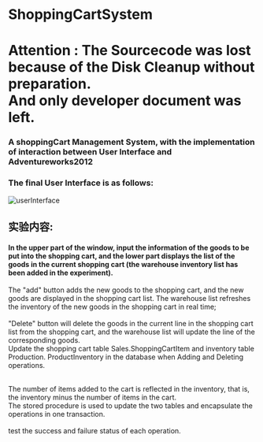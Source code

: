 # ShoppingCartSystem
# Attention : The Sourcecode was lost because of the Disk Cleanup without preparation.<br>And only developer document was left.
### A shoppingCart Management System, with the implementation of interaction between User Interface and Adventureworks2012

### The final User Interface is as follows:
![userInterface](https://cl.ly/83b6d61af0b6/%255B50f6cb36104351a4de972db0649a0e2c%255D_Image%2525202020-01-16%252520at%2525201.21.06%252520AM.png)


## 实验内容:
 #### In the upper part of the window, input the information of the goods to be put into the shopping cart, and the lower part displays the list of the goods in the current shopping cart (the warehouse inventory list has been added in the experiment). 
 
The "add" button adds the new goods to the shopping cart, and the new goods are displayed in the shopping cart list. The warehouse list refreshes the inventory of the new goods in the shopping cart in real time;
<br><br>"Delete" button will delete the goods in the current line in the shopping cart list from the shopping cart, and the warehouse list will update the line of the corresponding goods.
<br>Update the shopping cart table Sales.ShoppingCartItem and inventory table Production. ProductInventory in the database when Adding and Deleting operations.

<br>The number of items added to the cart is reflected in the inventory, that is, the inventory minus the number of items in the cart. <br>The stored procedure is used to update the two tables and encapsulate the operations in one transaction. <br><br> test the success and failure status of each operation.
